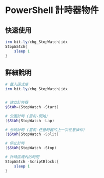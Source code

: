 PowerShell 計時器物件
===

## 快速使用
```ps1
irm bit.ly/chg_StopWatch|idx
StopWatch{
    sleep 1
}
```

## 詳細說明
```ps1
# 載入函式庫
irm bit.ly/chg_StopWatch|idx


# 建立計時器
$StWh=(StopWatch -Start)

# 分圈計時 (當前-開始)
($StWh|StopWatch -Lap)

# 分段計時 (當前-任意時器的上一次任意操作)
($StWh|StopWatch -Split)

# 停止計時
($StWh|StopWatch -Stop)

# 計時區塊內的時間
StopWatch -ScriptBlock:{
    sleep 1
}
```
